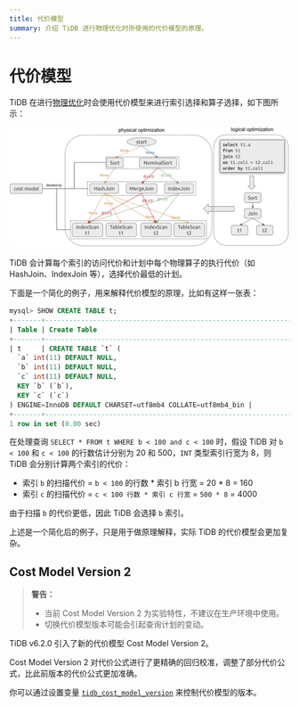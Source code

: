 ```yaml
---
title: 代价模型
summary: 介绍 TiDB 进行物理优化时所使用的代价模型的原理。
---
```


# 代价模型

TiDB 在进行[物理优化](/sql-physical-optimization.md)时会使用代价模型来进行索引选择和算子选择，如下图所示：

![CostModel](/media/cost-model.png)

TiDB 会计算每个索引的访问代价和计划中每个物理算子的执行代价（如 HashJoin、IndexJoin 等），选择代价最低的计划。

下面是一个简化的例子，用来解释代价模型的原理，比如有这样一张表：

```sql
mysql> SHOW CREATE TABLE t;
+-------+-----------------------------------------------------------------------------------------------------------------------------------------------------------------------------------------------------+
| Table | Create Table                                                                                                                                                                                        |
+-------+-----------------------------------------------------------------------------------------------------------------------------------------------------------------------------------------------------+
| t     | CREATE TABLE `t` (
  `a` int(11) DEFAULT NULL,
  `b` int(11) DEFAULT NULL,
  `c` int(11) DEFAULT NULL,
  KEY `b` (`b`),
  KEY `c` (`c`)
) ENGINE=InnoDB DEFAULT CHARSET=utf8mb4 COLLATE=utf8mb4_bin |
+-------+-----------------------------------------------------------------------------------------------------------------------------------------------------------------------------------------------------+
1 row in set (0.00 sec)
```

在处理查询 `SELECT * FROM t WHERE b < 100 and c < 100` 时，假设 TiDB 对 `b < 100` 和 `c < 100` 的行数估计分别为 20 和 500，`INT` 类型索引行宽为 8，则 TiDB 会分别计算两个索引的代价：

+ 索引 `b` 的扫描代价 = `b < 100` 的行数 * 索引 b 行宽  = 20 * 8 = 160
+ 索引 `c` 的扫描代价 = `c < 100 行数 * 索引 c 行宽` = `500 * 8` = 4000

由于扫描 `b` 的代价更低，因此 TiDB 会选择 `b` 索引。

上述是一个简化后的例子，只是用于做原理解释，实际 TiDB 的代价模型会更加复杂。

## Cost Model Version 2

> **警告：**
>
> - 当前 Cost Model Version 2 为实验特性，不建议在生产环境中使用。
> - 切换代价模型版本可能会引起查询计划的变动。

TiDB v6.2.0 引入了新的代价模型 Cost Model Version 2。

Cost Model Version 2 对代价公式进行了更精确的回归校准，调整了部分代价公式，比此前版本的代价公式更加准确。

你可以通过设置变量 [`tidb_cost_model_version`](/system-variables.md#tidb_cost_model_version-从-v620-版本开始引入) 来控制代价模型的版本。